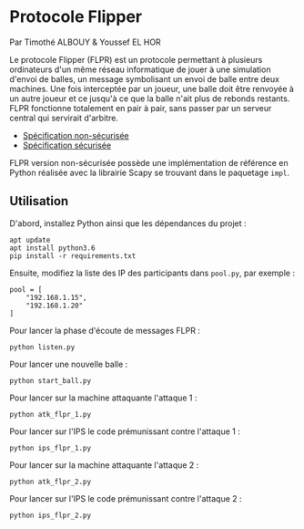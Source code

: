 # Protocole Flipper

Par Timothé ALBOUY & Youssef EL HOR

Le protocole Flipper (FLPR) est un protocole permettant à plusieurs ordinateurs d'un même réseau informatique de jouer à une simulation d'envoi de balles, un message symbolisant un envoi de balle entre deux machines. Une fois interceptée par un joueur, une balle doit être renvoyée à un autre joueur et ce jusqu'à ce que la balle n'ait plus de rebonds restants. FLPR fonctionne totalement en pair à pair, sans passer par un serveur central qui servirait d'arbitre.

- [Spécification non-sécurisée][specs-unsafe]
- [Spécification sécurisée][specs-safe]

FLPR version non-sécurisée possède une implémentation de référence en Python réalisée avec la librairie Scapy se trouvant dans le paquetage `impl`.

## Utilisation

D'abord, installez Python ainsi que les dépendances du projet :

    apt update
    apt install python3.6
    pip install -r requirements.txt

Ensuite, modifiez la liste des IP des participants dans `pool.py`, par exemple :

    pool = [
        "192.168.1.15",
        "192.168.1.20"
    ]

Pour lancer la phase d'écoute de messages FLPR :

    python listen.py

Pour lancer une nouvelle balle :

    python start_ball.py

Pour lancer sur la machine attaquante l'attaque 1 :

    python atk_flpr_1.py

Pour lancer sur l'IPS le code prémunissant contre l'attaque 1 :

    python ips_flpr_1.py

Pour lancer sur la machine attaquante l'attaque 2 :

    python atk_flpr_2.py

Pour lancer sur l'IPS le code prémunissant contre l'attaque 2 :

    python ips_flpr_2.py




[specs-unsafe]: /TimotheAlbouy/flipper-protocol/blob/master/specs-unsafe.md
[specs-safe]: /TimotheAlbouy/flipper-protocol/blob/master/specs-safe.md